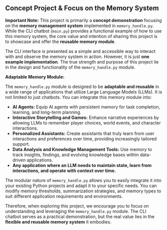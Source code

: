 ## Concept Project & Focus on the Memory System

**Important Note:** This project is primarily a **concept demonstration** focusing on the **memory management system** implemented in `memory_handle.py`. While the CLI chatbot (`main.py`) provides a functional example of how to use this memory system, the core value and intention of sharing this project is to showcase and offer the **reusable memory module**.

The CLI interface is presented as a simple and accessible way to interact with and observe the memory system in action. However, it is just **one example implementation**. The true strength and purpose of this project lie in the design and functionality of the `memory_handle.py` module.

**Adaptable Memory Module:**

The `memory_handle.py` module is designed to be **adaptable and reusable** in a wide range of applications that utilize Large Language Models (LLMs). It is not limited to just chatbots.  You can integrate this memory module into:

*   **AI Agents:** Equip AI agents with persistent memory for task completion, learning, and long-term planning.
*   **Interactive Storytelling and Games:** Enhance narrative experiences by allowing LLMs to remember player choices, world events, and character interactions.
*   **Personalized Assistants:** Create assistants that truly learn from user interactions and preferences over time, providing increasingly tailored support.
*   **Data Analysis and Knowledge Management Tools:** Use memory to track insights, findings, and evolving knowledge bases within data-driven applications.
*   **Any application where an LLM needs to maintain state, learn from interactions, and operate with context over time.**

The modular nature of `memory_handle.py` allows you to easily integrate it into your existing Python projects and adapt it to your specific needs. You can modify memory thresholds, summarization strategies, and memory types to suit different application requirements and environments.

Therefore, when exploring this project, we encourage you to focus on understanding and leveraging the `memory_handle.py` module. The CLI chatbot serves as a practical demonstration, but the real value lies in the **flexible and reusable memory system** it embodies.